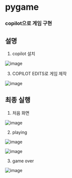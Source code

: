 # pygame
### copilot으로 게임 구현
## 설명
1. copilot 설치

![image](https://github.com/user-attachments/assets/2d014ed5-02fa-47a3-8e4f-6a4f7d35b58f)

3. COPILOT EDITS로 게임 제작

![image](https://github.com/user-attachments/assets/5e4cf64a-daf6-4d59-aa77-0ca72033caa3)

## 최종 실행
1. 처음 화면

![image](https://github.com/user-attachments/assets/ecfa65c3-3582-4717-89fc-b0efa2216b99)

2. playing

![image](https://github.com/user-attachments/assets/8d1a229b-cd04-4d64-8839-560ddc09f065)

![image](https://github.com/user-attachments/assets/9a5a780a-4600-4123-a301-64e03f77401f)

3. game over

![image](https://github.com/user-attachments/assets/d33ba34e-fb0d-4f43-8386-e15a282dea6b)
